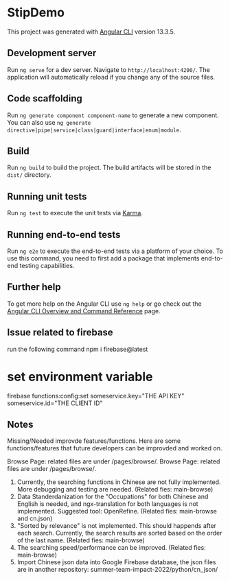 # StipDemo

This project was generated with [Angular CLI](https://github.com/angular/angular-cli) version 13.3.5.

## Development server

Run `ng serve` for a dev server. Navigate to `http://localhost:4200/`. The application will automatically reload if you change any of the source files.

## Code scaffolding

Run `ng generate component component-name` to generate a new component. You can also use `ng generate directive|pipe|service|class|guard|interface|enum|module`.

## Build

Run `ng build` to build the project. The build artifacts will be stored in the `dist/` directory.

## Running unit tests

Run `ng test` to execute the unit tests via [Karma](https://karma-runner.github.io).

## Running end-to-end tests

Run `ng e2e` to execute the end-to-end tests via a platform of your choice. To use this command, you need to first add a package that implements end-to-end testing capabilities.

## Further help

To get more help on the Angular CLI use `ng help` or go check out the [Angular CLI Overview and Command Reference](https://angular.io/cli) page.

## Issue related to firebase 
run the following command
npm i firebase@latest

# set environment variable
firebase functions:config:set someservice.key="THE API KEY" someservice.id="THE CLIENT ID"

## Notes
Missing/Needed improvde features/functions.
Here are some functions/features that future developers can be improvded and worked on. 

Browse Page: related files are under /pages/browse/.
Browse Page: related files are under /pages/browse/.
1. Currently, the searching functions in Chinese are not fully implemented. More debugging and testing are needed. (Related fies: main-browse)
2. Data Standerdanization for the "Occupations" for both Chinese and English is needed, and ngx-translation for both languages is not implemented. Suggested tool: OpenRefine. (Related fies: main-browse and cn.json)
3. "Sorted by relevance" is not implemented. This should happends after each search. Currently, the search results are sorted based on the order of the last name. (Related fies: main-browse)
4. The searching speed/performance can be improved. (Related fies: main-browse)
5. Import Chinese json data into Google Firebase database, the json files are in another repository: summer-team-impact-2022/python/cn_json/

  

